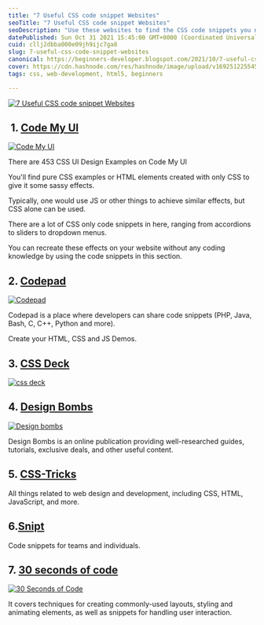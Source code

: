 ```yaml
---
title: "7 Useful CSS code snippet Websites"
seoTitle: "7 Useful CSS code snippet Websites"
seoDescription: "Use these websites to find the CSS code snippets you need to create beautiful and engaging websites."
datePublished: Sun Oct 31 2021 15:45:00 GMT+0000 (Coordinated Universal Time)
cuid: cllj2dbba000e09jh9ijc7ga8
slug: 7-useful-css-code-snippet-websites
canonical: https://beginners-developer.blogspot.com/2021/10/7-useful-css-code-snippet-websites.html
cover: https://cdn.hashnode.com/res/hashnode/image/upload/v1692512255453/e251bda4-957f-440f-b5d8-4a16328a8b48.png
tags: css, web-development, html5, beginners

---
```


[![7 Useful CSS code snippet Websites](https://cdn.hashnode.com/res/hashnode/image/upload/v1692512242841/4a8e78b0-624f-4c90-b9c4-5c3ff220fff3.png)](https://blogger.googleusercontent.com/img/a/AVvXsEj84mjS2ZGHG-fTl17KGwGmlAPDyZkkXRb2c50EL7Qn7fCKHJYIw-ajo06kr76Y0LXSbIjtoGkiBpZSzZOSL0xv5QsBzNzeIIE6jZrZgF0d-abF5DSyIULjl_lop752UAIKQmLKeVFmQLMXiFQ5p5W6LIApeZQRmSV_nnZkJacjZja6YUVuUY_YdLeY=s600)

 1. [Code My UI](https://codemyui.com/tag/pure-css/)
----------------------------------------------------

[![Code My UI](https://cdn.hashnode.com/res/hashnode/image/upload/v1692512244899/8bd8cb42-e98e-4ef9-9c2c-735f82c8f6e9.png)](https://blogger.googleusercontent.com/img/a/AVvXsEjzqJfHU1ay0LeWA5NpggTeuyGTe7fLpijMcMqwe4RkE8xSWtR7fLBt_Rmf4JKxVmrKMizGdiaiqS0dkuAWSgjRmrOcOYa6qWqxLDupPGNYXRgkM_uA3XmYfOmcy0WlkA8T1Kka1J59TxXfYiZ24k94lGsO0c_Ykgi1tOk97_ZEJIHBVdfaLca1t7CF=s1259)

  

There are 453 CSS UI Design Examples on Code My UI

You'll find pure CSS examples or HTML elements created with only CSS to give it some sassy effects.

Typically, one would use JS or other things to achieve similar effects, but CSS alone can be used.

  

There are a lot of CSS only code snippets in here, ranging from accordions to sliders to dropdown menus.

You can recreate these effects on your website without any coding knowledge by using the code snippets in this section.

2\. [Codepad](https://codepad.co/)
----------------------------------

[![Codepad](https://cdn.hashnode.com/res/hashnode/image/upload/v1692512247037/a096712d-c429-4707-99d2-0e8b8c4d2595.png)](https://blogger.googleusercontent.com/img/a/AVvXsEhtXq5OcLAksTVEjkMSxn5PeJwRhpQ42zgPnH70wOIHOAe6EcRDZHLphqUzZ6z8QCDBcVGDvMrZTYMI6uaf2-7emAWOrXg4FlXnmWLiw4GE5lS8ppd2NrC5UjEUnCoX6WfrcEU-sH56UHA372LKhCe7Lxn2wLoXNXlZjnVoPu6DganRfaqIow2r82Fi=s1127)

Codepad is a place where developers can share code snippets (PHP, Java, Bash, C, C++, Python and more).

Create your HTML, CSS and JS Demos.

3\. [CSS Deck](https://cssdeck.com/)
------------------------------------

[![css deck](https://cdn.hashnode.com/res/hashnode/image/upload/v1692512248891/dbcbbbf9-4674-4b82-8f0a-b58f30afeee0.png)](https://blogger.googleusercontent.com/img/a/AVvXsEijk7UBWQbM4A3j-RoUOK-gUCNiQyM_WsDM_9j3KsmzUdEHDsmniqY4OJ3ZPJbvfIxXIe1ie9oXbzX8zh8dAkQFBlcuMf4oqgxuGMpPYFVIa2pP08P_e_PPEENe_aNN5M_mIHYBMpf8zPOUkDyZSoSWwUDGhnK7UFP3TJD0aSsv3P2L9QRFxl_ukYAj=s990)

4\. [Design Bombs](https://www.designbombs.com/freebies/)
---------------------------------------------------------

[![Design bombs](https://cdn.hashnode.com/res/hashnode/image/upload/v1692512250724/aeda1c7a-92d4-4579-8832-d039d35d0860.png)](https://blogger.googleusercontent.com/img/a/AVvXsEgZ19wgO8iOef-DLch5dB_45SLHINvq6kYYePJ7Rsxy-OwOQQzbiAwsWdT0HlOYpvL8D46wFnKKd1T4hW4wTSvh0sJtuBXcBy8ld0Omsvfbh55e5oba6lbGsYZyOo0kti0xy30FriuA_Vf5b5KV10CGF4hzeyv1SY1Gvi5a97KI28t9VpD4gwdUfaqS=s1085)

Design Bombs is an online publication providing well-researched guides, tutorials, exclusive deals, and other useful content.

5\. [CSS-Tricks](https://css-tricks.com/snippets/)
--------------------------------------------------

All things related to web design and development, including CSS, HTML, JavaScript, and more.

6.[Snipt](https://github.com/nicksergeant/snipt)
------------------------------------------------

Code snippets for teams and individuals.

7\. [30 seconds of code](https://www.30secondsofcode.org/css/p/1)
-----------------------------------------------------------------

[![30 Seconds of Code](https://cdn.hashnode.com/res/hashnode/image/upload/v1692512252867/8435c578-4270-4d7f-ac33-b003474f4567.png)](https://blogger.googleusercontent.com/img/a/AVvXsEjLzWJoA23R5snhDzGxEObkgRKzZHTfOeq2P4i9gooWIN2oxFx7i7lFHgnLuqdM7Oz6hSe1SyIlTf9eGXWL6HHOiBMU_7yggdmSSMnF7BFPZuTpIxj8_NuDqZWjYdo3eSFpz4-kVOFZv5qBNkg9UkXIQFlqcvC1yDZVXV4ZN2kkW7kAoZEYZZxVLNFs=s879)

  

It covers techniques for creating commonly-used layouts, styling and animating elements, as well as snippets for handling user interaction.